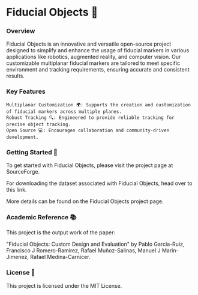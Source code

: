 # Fiducial Objects 🎯
### Overview

Fiducial Objects is an innovative and versatile open-source project designed to simplify and enhance the usage of fiducial markers in various applications like robotics, augmented reality, and computer vision. Our customizable multiplanar fiducial markers are tailored to meet specific environment and tracking requirements, ensuring accurate and consistent results.

### Key Features

    Multiplanar Customization 🌍: Supports the creation and customization of fiducial markers across multiple planes.
    Robust Tracking 🔍: Engineered to provide reliable tracking for precise object tracking.
    Open Source 💻: Encourages collaboration and community-driven development.

### Getting Started 🚀

To get started with Fiducial Objects, please visit the project page at SourceForge.

For downloading the dataset associated with Fiducial Objects, head over to this link.

More details can be found on the Fiducial Objects project page.

### Academic Reference 📚

This project is the output work of the paper:

"Fiducial Objects: Custom Design and Evaluation" by Pablo Garcia-Ruiz, Francisco J Romero-Ramirez, Rafael Muñoz-Salinas, Manuel J Marin-Jimenez, Rafael Medina-Carnicer.

### License 📄

This project is licensed under the MIT License.

